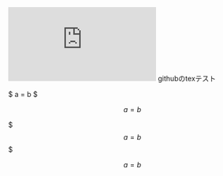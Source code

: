 <script type="text/javascript" src="http://cdn.mathjax.org/mathjax/latest/MathJax.js?config=default"></script>
![equation](http://www.sciweavers.org/tex2img.php?eq=1%2Bsin%28mc%5E2%29&bc=White&fc=Black&im=jpg&fs=12&ff=arev&edit=)
githubのtexテスト



$
a = b
$

$$
a = b
$$

$$$
a = b
$$$
```math
a = b
```
